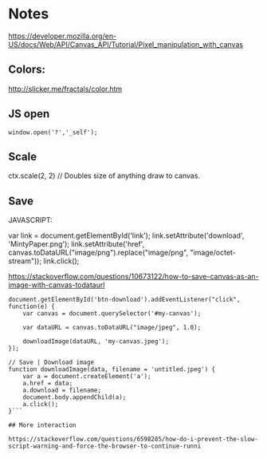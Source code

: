 # Notes

https://developer.mozilla.org/en-US/docs/Web/API/Canvas_API/Tutorial/Pixel_manipulation_with_canvas

## Colors:

http://slicker.me/fractals/color.htm

## JS open

```window.open('?','_self');```

## Scale

ctx.scale(2, 2) // Doubles size of anything draw to canvas.

## Save

<a id="link"></a>

JAVASCRIPT:

  var link = document.getElementById('link');
  link.setAttribute('download', 'MintyPaper.png');
  link.setAttribute('href', canvas.toDataURL("image/png").replace("image/png", "image/octet-stream"));
  link.click();

https://stackoverflow.com/questions/10673122/how-to-save-canvas-as-an-image-with-canvas-todataurl

```// Convert canvas to image
document.getElementById('btn-download').addEventListener("click", function(e) {
    var canvas = document.querySelector('#my-canvas');

    var dataURL = canvas.toDataURL("image/jpeg", 1.0);

    downloadImage(dataURL, 'my-canvas.jpeg');
});

// Save | Download image
function downloadImage(data, filename = 'untitled.jpeg') {
    var a = document.createElement('a');
    a.href = data;
    a.download = filename;
    document.body.appendChild(a);
    a.click();
}```

## More interaction

https://stackoverflow.com/questions/6598285/how-do-i-prevent-the-slow-script-warning-and-force-the-browser-to-continue-runni